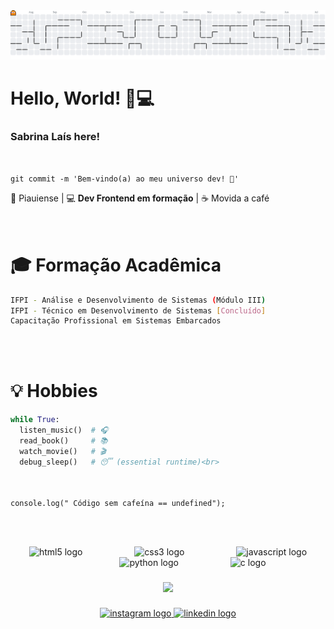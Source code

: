 <picture>
  <source media="(prefers-color-scheme: dark)" srcset="https://raw.githubusercontent.com/imnotSabrina/imnotSabrina/output/pacman-contribution-graph-dark.svg">
  <source media="(prefers-color-scheme: light)" srcset="https://raw.githubusercontent.com/imnotSabrina/imnotSabrina/output/pacman-contribution-graph.svg">
  <img alt="pacman contribution graph" src="https://raw.githubusercontent.com/imnotSabrina/imnotSabrina/output/pacman-contribution-graph.svg">
</picture>

# Hello, World! 👩💻  
<h3>Sabrina Laís here!</h3> 
<br>

`git commit -m 'Bem-vindo(a) ao meu universo dev! 🚀'`

📍 Piauiense | 💻 <b>Dev Frontend em formação</b> | ☕ Movida a café  
<br><br>

# 🎓 Formação Acadêmica  
```bash
IFPI - Análise e Desenvolvimento de Sistemas (Módulo III)  
IFPI - Técnico em Desenvolvimento de Sistemas [Concluído]  
Capacitação Profissional em Sistemas Embarcados  
```
<br><br>

# 💡 Hobbies  
```python
while True:
  listen_music()  # 🎧
  read_book()     # 📚
  watch_movie()   # 🎬
  debug_sleep()   # 😴 (essential runtime)<br>
```
<br><br>`console.log(" Código sem cafeína == undefined");`   

<br><br>

<div align="center">
  <img src="https://cdn.jsdelivr.net/gh/devicons/devicon/icons/html5/html5-original.svg" height="40" alt="html5 logo"  />
  <img width="75" />
  <img src="https://cdn.jsdelivr.net/gh/devicons/devicon/icons/css3/css3-original.svg" height="40" alt="css3 logo"  />
  <img width="75" />
  <img src="https://cdn.jsdelivr.net/gh/devicons/devicon/icons/javascript/javascript-original.svg" height="40" alt="javascript logo"  />
  <img width="75" />
  <img src="https://cdn.jsdelivr.net/gh/devicons/devicon/icons/python/python-original.svg" height="40" alt="python logo"  />
  <img width="75" />
  <img src="https://cdn.jsdelivr.net/gh/devicons/devicon/icons/c/c-original.svg" height="40" alt="c logo"  />
</div>

###

<div align="center">
  <a href="https://open.spotify.com/user/Sabrinavieira">
    <img src="https://spotify-recently-played-readme.vercel.app/api?user=b051vtcrarfvt7caicqz4o5e7"  />
  </a>
</div>

###

<div align="center">
  <a href="https://www.instagram.com/_sabrinaramosz/" target="_blank">
    <img src="https://raw.githubusercontent.com/maurodesouza/profile-readme-generator/master/src/assets/icons/social/instagram/default.svg" width="115" height="40" alt="instagram logo"  />
  </a>
  <a href="https://www.linkedin.com/in/sabrinalais260178235/" target="_blank">
    <img src="https://raw.githubusercontent.com/maurodesouza/profile-readme-generator/master/src/assets/icons/social/linkedin/default.svg" width="115" height="40" alt="linkedin logo"  />
  </a>
</div>

###
